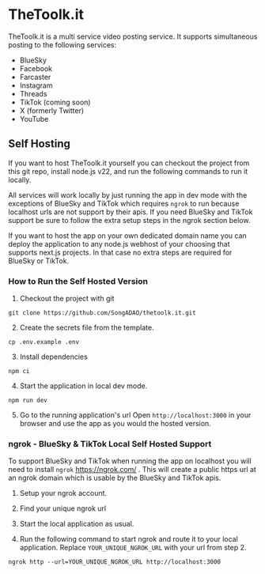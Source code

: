 # TheToolk.it

TheToolk.it is a multi service video posting service. It supports simultaneous posting to the following services:

- BlueSky
- Facebook
- Farcaster
- Instagram
- Threads
- TikTok (coming soon)
- X (formerly Twitter)
- YouTube

## Self Hosting

If you want to host TheToolk.it yourself you can checkout the project from this git repo, install node.js v22, and run the following commands to run it locally.

All services will work locally by just running the app in dev mode with the exceptions of BlueSky and TikTok which requires `ngrok` to run because localhost urls are not support by their apis.  If you need BlueSky and TikTok support be sure to follow the extra setup steps in the ngrok section below.

If you want to host the app on your own dedicated domain name you can deploy the application to any node.js webhost of your choosing that supports next.js projects. In that case no extra steps are required for BlueSky or TikTok.

### How to Run the Self Hosted Version

1. Checkout the project with git
```
git clone https://github.com/SongADAO/thetoolk.it.git
```

2. Create the secrets file from the template.
```
cp .env.example .env
```

3. Install dependencies
```
npm ci
```

4. Start the application in local dev mode.
```
npm run dev
```

5. Go to the running application's url
Open `http://localhost:3000` in your browser and use the app as you would the hosted version.

### ngrok - BlueSky & TikTok Local Self Hosted Support

To support BlueSky and TikTok when running the app on localhost you will need to install `ngrok` <https://ngrok.com/> .   This will create a public https url at an ngrok domain which is usable by the BlueSky and TikTok apis.

1. Setup your ngrok account.

2. Find your unique ngrok url

3. Start the local application as usual.

4. Run the following command to start ngrok and route it to your local application.  Replace `YOUR_UNIQUE_NGROK_URL` with your url from step 2.

```
ngrok http --url=YOUR_UNIQUE_NGROK_URL http://localhost:3000
```

